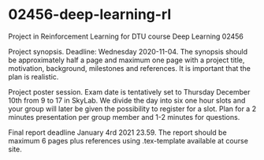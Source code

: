 # 02456-deep-learning-rl
Project in Reinforcement Learning for DTU course Deep Learning 02456

Project synopsis. Deadline: Wednesday 2020-11-04. 
The synopsis should be approximately half a page  and maximum one page with a project title, motivation, background, milestones and references. 
It is important that the plan is realistic.

Project poster session. Exam date is tentatively set to Thursday December 10th from 9 to 17 in SkyLab. We divide the day into six one hour slots and your group will later be given the possibility to register for a slot. Plan for a 2 minutes presentation per group member and 1-2 minutes for questions.

Final report deadline January 4rd 2021 23.59. The report should be maximum 6 pages plus references using .tex-template available at course site.
